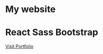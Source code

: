 # My website 
# React Sass Bootstrap

<a href="https://chefjoseph.github.io/portfoliowebsite">
Visit Portfolio
</a>
